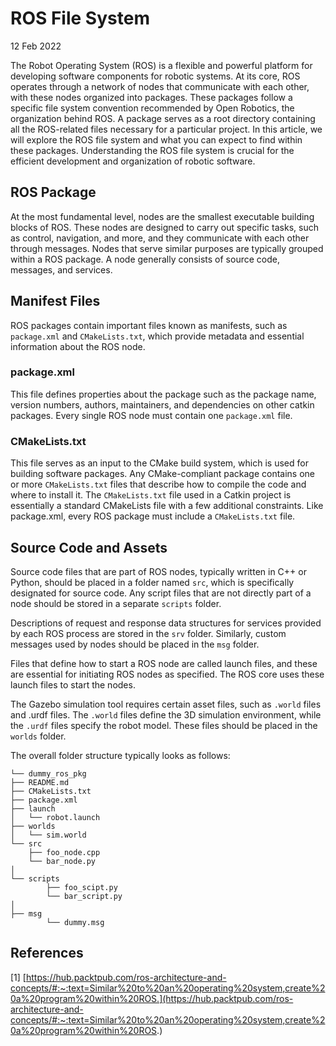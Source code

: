 # ROS File System

12 Feb 2022

The Robot Operating System (ROS) is a flexible and powerful platform for developing software components for robotic systems. At its core, ROS operates through a network of nodes that communicate with each other, with these nodes organized into packages. These packages follow a specific file system convention recommended by Open Robotics, the organization behind ROS. A package serves as a root directory containing all the ROS-related files necessary for a particular project. In this article, we will explore the ROS file system and what you can expect to find within these packages. Understanding the ROS file system is crucial for the efficient development and organization of robotic software.

## ROS Package

At the most fundamental level, nodes are the smallest executable building blocks of ROS. These nodes are designed to carry out specific tasks, such as control, navigation, and more, and they communicate with each other through messages. Nodes that serve similar purposes are typically grouped within a ROS package. A node generally consists of source code, messages, and services.

## Manifest Files

ROS packages contain important files known as manifests, such as `package.xml` and `CMakeLists.txt`, which provide metadata and essential information about the ROS node.

### package.xml

This file defines properties about the package such as the package name, version numbers, authors, maintainers, and dependencies on other catkin packages. Every single ROS node must contain one `package.xml` file.

### CMakeLists.txt

This file serves as an input to the CMake build system, which is used for building software packages. Any CMake-compliant package contains one or more `CMakeLists.txt` files that describe how to compile the code and where to install it. The `CMakeLists.txt` file used in a Catkin project is essentially a standard CMakeLists file with a few additional constraints. Like package.xml, every ROS package must include a `CMakeLists.txt` file.

## Source Code and Assets

Source code files that are part of ROS nodes, typically written in C++ or Python, should be placed in a folder named `src`, which is specifically designated for source code. Any script files that are not directly part of a node should be stored in a separate `scripts` folder.

Descriptions of request and response data structures for services provided by each ROS process are stored in the `srv` folder. Similarly, custom messages used by nodes should be placed in the `msg` folder.

Files that define how to start a ROS node are called launch files, and these are essential for initiating ROS nodes as specified. The ROS core uses these launch files to start the nodes.

The Gazebo simulation tool requires certain asset files, such as `.world` files and .urdf files. The `.world` files define the 3D simulation environment, while the `.urdf` files specify the robot model. These files should be placed in the `worlds` folder.

The overall folder structure typically looks as follows:


    └── dummy_ros_pkg
    ├── README.md
    ├── CMakeLists.txt
    ├── package.xml
    ├── launch
    │   └── robot.launch
    ├── worlds
    │   └── sim.world
    └── src
        ├── foo_node.cpp
        └── bar_node.py
    │
    └── scripts
            ├── foo_scipt.py
            └── bar_script.py
    │
    ├── msg
            └── dummy.msg

## References

[1] [https://hub.packtpub.com/ros-architecture-and-concepts/#:~:text=Similar%20to%20an%20operating%20system,create%20a%20program%20within%20ROS.](https://hub.packtpub.com/ros-architecture-and-concepts/#:~:text=Similar%20to%20an%20operating%20system,create%20a%20program%20within%20ROS.)